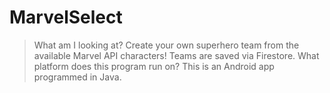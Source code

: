 # MarvelSelect
> What am I looking at?
Create your own superhero team from the available Marvel API characters! Teams are saved via Firestore.
> What platform does this program run on?
This is an Android app programmed in Java.
